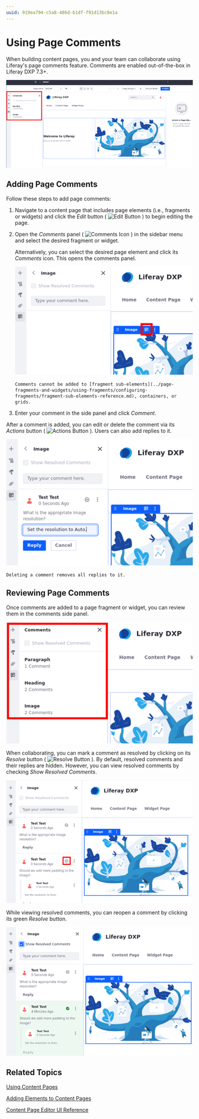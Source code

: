 ```yaml
---
uuid: 919ea794-c5a8-486d-b1df-f91d13bc8e1a
---
```

# Using Page Comments

When building content pages, you and your team can collaborate using Liferay's page comments feature. Comments are enabled out-of-the-box in Liferay DXP 7.3+.

![Use page comments to collaborate with your teammates.](./using-page-comments/images/01.png)
## Adding Page Comments

Follow these steps to add page comments:

1. Navigate to a content page that includes page elements (i.e., fragments or widgets) and click the *Edit* button ( ![Edit Button](../../../images/icon-edit-pencil.png) ) to begin editing the page.

1. Open the *Comments* panel ( ![Comments Icon](../../../images/icon-comments-w.png) ) in the sidebar menu and select the desired fragment or widget.

   Alternatively, you can select the desired page element and click its *Comments* icon. This opens the comments panel.

   ![Click the Comments icon for the page element.](./using-page-comments/images/02.png)

   ```{note}
   Comments cannot be added to [fragment sub-elements](../page-fragments-and-widgets/using-fragments/configuring-fragments/fragment-sub-elements-reference.md), containers, or grids.
   ```

1. Enter your comment in the side panel and click *Comment*.

After a comment is added, you can edit or delete the comment via its *Actions* button ( ![Actions Button](../../../images/icon-actions.png) ). Users can also add replies to it.

![Edit, delete, or reply to comments.](./using-page-comments/images/03.png)

```{note}
Deleting a comment removes all replies to it.
```

## Reviewing Page Comments

Once comments are added to a page fragment or widget, you can review them in the comments side panel.

![Review page comments in the comments side panel.](./using-page-comments/images/04.png)

When collaborating, you can mark a comment as resolved by clicking on its *Resolve* button ( ![Resolve Button](../../../images/icon-resolve.png) ). By default, resolved comments and their replies are hidden. However, you can view resolved comments by checking *Show Resolved Comments*.

![Resolve comments.](./using-page-comments/images/05.png)

While viewing resolved comments, you can reopen a comment by clicking its green *Resolve* button.

![View and reopen resolved comments.](using-page-comments/images/06.png)

## Related Topics

[Using Content Pages](../using-content-pages.md)

[Adding Elements to Content Pages](./adding-elements-to-content-pages.md)

[Content Page Editor UI Reference](./content-page-editor-ui-reference.md)
